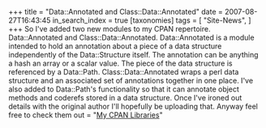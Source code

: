 +++
title = "Data::Annotated and Class::Data::Annotated"
date = 2007-08-27T16:43:45
in_search_index = true
[taxonomies]
tags = [
"Site-News",
]
+++
So I've added two new modules to my CPAN repertoire. Data::Annotated and Class::Data::Annotated. Data::Annotated is a module intended to hold an annotation about a piece of a data structure independently of the Data::Structure itself. The annotation can be anything a hash an array or a scalar value. The piece of the data structure is referenced by a Data::Path. Class::Data::Annotated wraps a perl data structure and an associated set of annotations together in one place. I've also added to Data::Path's functionality so that it can annotate object methods and coderefs stored in a data structure. Once I've ironed out details with the original author I'll hopefully be uploading that. Anyway feel free to check them out = "<a href="http://search.cpan.org/~zaphar/">My CPAN Libraries</a>"
